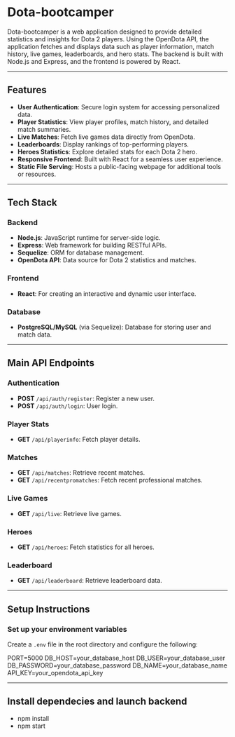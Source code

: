 # Dota-bootcamper

Dota-bootcamper is a web application designed to provide detailed statistics and insights for Dota 2 players. Using the OpenDota API, the application fetches and displays data such as player information, match history, live games, leaderboards, and hero stats. The backend is built with Node.js and Express, and the frontend is powered by React.

---

## Features

- **User Authentication**: Secure login system for accessing personalized data.
- **Player Statistics**: View player profiles, match history, and detailed match summaries.
- **Live Matches**: Fetch live games data directly from OpenDota.
- **Leaderboards**: Display rankings of top-performing players.
- **Heroes Statistics**: Explore detailed stats for each Dota 2 hero.
- **Responsive Frontend**: Built with React for a seamless user experience.
- **Static File Serving**: Hosts a public-facing webpage for additional tools or resources.

---

## Tech Stack

### Backend
- **Node.js**: JavaScript runtime for server-side logic.
- **Express**: Web framework for building RESTful APIs.
- **Sequelize**: ORM for database management.
- **OpenDota API**: Data source for Dota 2 statistics and matches.

### Frontend
- **React**: For creating an interactive and dynamic user interface.

### Database
- **PostgreSQL/MySQL** (via Sequelize): Database for storing user and match data.

---


## Main API Endpoints

### Authentication
- **POST** `/api/auth/register`: Register a new user.
- **POST** `/api/auth/login`: User login.

### Player Stats
- **GET** `/api/playerinfo`: Fetch player details.

### Matches
- **GET** `/api/matches`: Retrieve recent matches.
- **GET** `/api/recentpromatches`: Fetch recent professional matches.

### Live Games
- **GET** `/api/live`: Retrieve live games.

### Heroes
- **GET** `/api/heroes`: Fetch statistics for all heroes.

### Leaderboard
- **GET** `/api/leaderboard`: Retrieve leaderboard data.

---

## Setup Instructions

### Set up your environment variables
Create a `.env` file in the root directory and configure the following:

PORT=5000
DB_HOST=your_database_host
DB_USER=your_database_user
DB_PASSWORD=your_database_password
DB_NAME=your_database_name
API_KEY=your_opendota_api_key

---

## Install dependecies and launch backend
- npm install
- npm start
